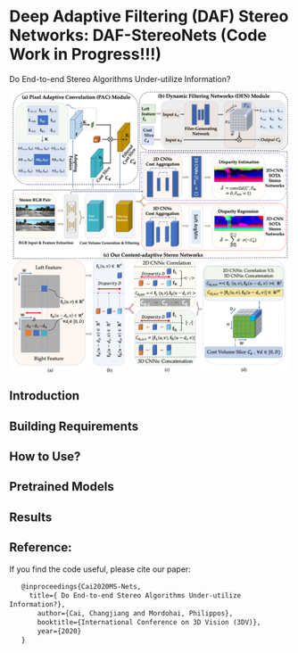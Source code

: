 # Deep Adaptive Filtering (DAF) Stereo Networks: DAF-StereoNets (Code Work in Progress!!!)
Do End-to-end Stereo Algorithms Under-utilize Information? 

<img align="center" src="files/network-architecture.png">

<img align="center" src="files/2D-3D-deep-stereo-nets.png">

## Introduction

## Building Requirements

## How to Use?

## Pretrained Models

## Results

## Reference:

If you find the code useful, please cite our paper:

```
   @inproceedings{Cai2020MS-Nets,
     title={ Do End-to-end Stereo Algorithms Under-utilize Information?},
	   author={Cai, Changjiang and Mordohai, Philippos},
	   booktitle={International Conference on 3D Vision (3DV)},
	   year={2020}
   }
```
